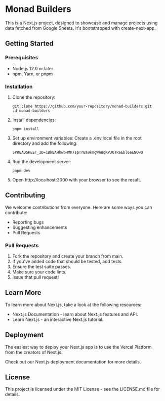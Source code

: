 # Monad Builders

This is a Next.js project, designed to showcase and manage projects using data fetched from Google Sheets. It's bootstrapped with create-next-app.

## Getting Started

### Prerequisites

- Node.js 12.0 or later
- npm, Yarn, or pnpm

### Installation

1. Clone the repository:
   ```
   git clone https://github.com/your-repository/monad-builders.git
   cd monad-builders
   ```

2. Install dependencies:
   ```
   pnpm install
   ```

3. Set up environment variables:
   Create a .env.local file in the root directory and add the following:
   ```
   SPREADSHEET_ID=1BkBAHhwbHMK7spTrBa9kmgWeBqKPJOTR6Ebl6eENOwQ
   ```

4. Run the development server:
   ```
   pnpm dev
   ```

5. Open http://localhost:3000 with your browser to see the result.

## Contributing

We welcome contributions from everyone. Here are some ways you can contribute:

- Reporting bugs
- Suggesting enhancements
- Pull Requests

### Pull Requests

1. Fork the repository and create your branch from main.
2. If you've added code that should be tested, add tests.
3. Ensure the test suite passes.
4. Make sure your code lints.
5. Issue that pull request!

## Learn More

To learn more about Next.js, take a look at the following resources:

- Next.js Documentation - learn about Next.js features and API.
- Learn Next.js - an interactive Next.js tutorial.

## Deployment

The easiest way to deploy your Next.js app is to use the Vercel Platform from the creators of Next.js.

Check out our Next.js deployment documentation for more details.

## License

This project is licensed under the MIT License - see the LICENSE.md file for details.
